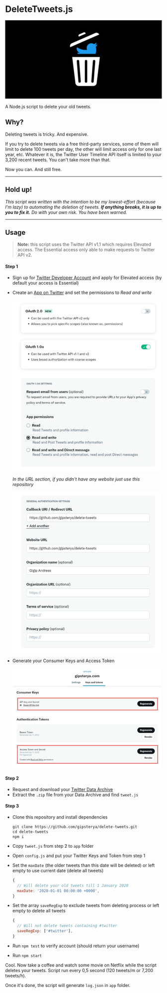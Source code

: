 # DeleteTweets.js

<p align="center">
  <img alt="Delete Tweets" src="img/delete-tweets.jpg" />
</p>

A Node.js script to delete your old tweets.

## Why?

Deleting tweets is tricky. And expensive.

If you try to delete tweets via a free third-party services, some of them will limit to delete 100 tweets per day, the other will limit access only for one last year, etc. Whatever it is, the Twitter User Timeline API itself is limited to your 3,200 recent tweets. You can't take more than that.

Now you can. And still free.

---

## Hold up!

*This script was written with the intention to be my lowest-effort (because I'm lazy) to automating the deletion of tweets. **If anything breaks, it is up to you to fix it.** Do with your own risk. You have been warned.*

---

## Usage

> **Note:** this script uses the Twitter API v1.1 which requires Elevated access. The Essential access only able to make requests to Twitter API v2.

#### Step 1

- Sign up for [Twitter Developer Account](https://developer.twitter.com/en/portal) and apply for Elevated access (by default your access is Essential)
- Create an [App on Twitter](https://developer.twitter.com/en/apps) and set the permissions to *Read and write*

  ![Delete Tweets - Permissions](img/delete-tweets-permissions.jpg)

  *In the URL section, if you didn't have any website just use this repository*

  ![Delete Tweets - URL](img/delete-tweets-url.jpg)

- Generate your Consumer Keys and Access Token

  ![Delete Tweets - Keys and Tokens](img/delete-tweets-keys.jpg)

#### Step 2

- Request and download your [Twitter Data Archive](https://www.wikihow.com/Use-Your-Twitter-Archive-File)
- Extract the `.zip` file from your Data Archive and find `tweet.js`

#### Step 3
- Clone this repository and install dependencies

  ```
  git clone https://github.com/gipsterya/delete-tweets.git
  cd delete-tweets
  npm i
  ```
- Copy `tweet.js` from step 2 to `app` folder
- Open `config.js` and put your Twitter Keys and Token from step 1
- Set the `maxDate` (the older tweets than this date will be deleted) or left empty to use current date (delete all tweets)
  
  ```js
  {
    // Will delete your old tweets till 1 January 2020
    maxDate: '2020-01-01 00:00:00 +0000',
  }
  ```
- Set the array `saveRegExp` to exclude tweets from deleting process or left empty to delete all tweets

  ```js
  {
    // Will not delete tweets containing #twitter
    saveRegExp: ['#twitter'],
  }
  ```
- Run `npm test` to verify account (should return your username)
- Run `npm start`

Cool. Now take a coffee and watch some movie on Netflix while the script deletes your tweets. Script run every 0,5 second (120 tweets/m or 7,200 tweets/h).

Once it's done, the script will generate `log.json` in `app` folder.

